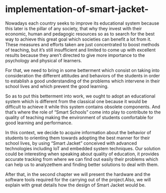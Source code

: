 # implementation-of-smart-jacket-
 Nowadays each country seeks to improve its educational system because this later is the pillar of any society, that why they invest with their economic, human and pedagogic resources so as to search for the best way to achieve this great goal which societies can benefit a lot from it. These measures and efforts taken are just concentrated to boost methods of teaching, but it’s still insufficient and limited to come up with excellent results because they aren’t directed to give more importance to the psychology and physical of learners. 

For that, we need to bring in some betterment which consist on taking into consideration the different attitudes and behaviors of the students in order to establish a good understanding of the problems which intervene in their school lives and which prevent the good learning.

So as to put this betterment into work, we ought to adopt an educational system which is different from the classical one because it would be difficult to achieve it while this system contains obsolete components. And that’s where the role of “Smart Schools” come into play to contribute to the quality of teaching making the environment of students comfortable for good learning and performance.

In this context, we decide to acquire information about the behavior of students to orienting them towards adopting the best manner for their school lives, 
by using “Smart Jacket” conceived with advanced technologies including IoT and embedded system techniques.
Our solution could be interesting when speaking about quality of education, it provides accurate tracking from where we can find out easily their problems which can help us to analyzethem and finding better solutions to deal with them.


After that, in the second chapter we will present the hardware and the software tools required for the carrying out of the project.Also, we will explain with great details how the design of Smart Jacket would be. 

	

